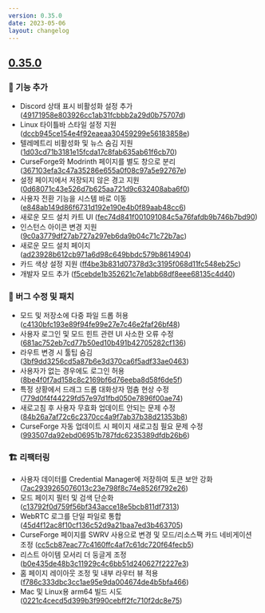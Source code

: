 ```yaml
---
version: 0.35.0
date: 2023-05-06
layout: changelog
---
```

## [0.35.0](#0.35.0)

### 🚀 기능 추가

- Discord 상태 표시 비활성화 설정 추가 ([49171958e803926cc1ab31fcbbb2a29d0b75707d](https://github.com/Voxelum/x-minecraft-launcher/commit/49171958e803926cc1ab31fcbbb2a29d0b75707d))
- Linux 타이틀바 스타일 설정 지원 ([dccb945ce154e4f92eaeaa30459299e56183858e](https://github.com/Voxelum/x-minecraft-launcher/commit/dccb945ce154e4f92eaeaa30459299e56183858e))
- 텔레메트리 비활성화 및 뉴스 숨김 지원 ([1d03cd71b3181e15fcda17c8fab635ab61f6cb70](https://github.com/Voxelum/x-minecraft-launcher/commit/1d03cd71b3181e15fcda17c8fab635ab61f6cb70))
- CurseForge와 Modrinth 페이지를 별도 창으로 분리 ([367103efa3c47a35286e655a0f08c97a5e92767e](https://github.com/Voxelum/x-minecraft-launcher/commit/367103efa3c47a35286e655a0f08c97a5e92767e))
- 설정 페이지에서 저장되지 않은 경고 지원 ([0d68071c43e526d7b625aa721d9c632408aba6f0](https://github.com/Voxelum/x-minecraft-launcher/commit/0d68071c43e526d7b625aa721d9c632408aba6f0))
- 사용자 전환 기능을 시스템 바로 이동 ([e848ab149d86f6731d192e190e4b0f89aab48cc6](https://github.com/Voxelum/x-minecraft-launcher/commit/e848ab149d86f6731d192e190e4b0f89aab48cc6))
- 새로운 모드 설치 카트 UI ([fec74d841f001091084c5a76fafdb9b746b7bd90](https://github.com/Voxelum/x-minecraft-launcher/commit/fec74d841f001091084c5a76fafdb9b746b7bd90))
- 인스턴스 아이콘 변경 지원 ([9c0a3779df27ab727a297eb6da9b04c71c72b7ac](https://github.com/Voxelum/x-minecraft-launcher/commit/9c0a3779df27ab727a297eb6da9b04c71c72b7ac))
- 새로운 모드 설치 페이지 ([ad23928b612cb971a6d98c649bbdc579b8614904](https://github.com/Voxelum/x-minecraft-launcher/commit/ad23928b612cb971a6d98c649bbdc579b8614904))
- 카드 색상 설정 지원 ([ff4be3b831d07378d3c3195f068d11fc548eb25c](https://github.com/Voxelum/x-minecraft-launcher/commit/ff4be3b831d07378d3c3195f068d11fc548eb25c))
- 개발자 모드 추가 ([f5cebde1b352621c7e1abb68df8eee68135c4d40](https://github.com/Voxelum/x-minecraft-launcher/commit/f5cebde1b352621c7e1abb68df8eee68135c4d40))

### 🐛 버그 수정 및 패치

- 모드 및 저장소에 다중 파일 드롭 허용 ([c4130bfc193e89f94fe99e27e7c46e2faf26bf48](https://github.com/Voxelum/x-minecraft-launcher/commit/c4130bfc193e89f94fe99e27e7c46e2faf26bf48))
- 사용자 로그인 및 모드 힌트 관련 UI 사소한 오류 수정 ([681ac752eb7cd77b50ed10b491b42705282cf136](https://github.com/Voxelum/x-minecraft-launcher/commit/681ac752eb7cd77b50ed10b491b42705282cf136))
- 라우트 변경 시 툴팁 숨김 ([3bf9dd3256cd5a87b6e3d370ca6f5adf33ae0463](https://github.com/Voxelum/x-minecraft-launcher/commit/3bf9dd3256cd5a87b6e3d370ca6f5adf33ae0463))
- 사용자가 없는 경우에도 로그인 허용 ([8be4f0f7ad158c8c2169bf6d76eeba8d58f6de5f](https://github.com/Voxelum/x-minecraft-launcher/commit/8be4f0f7ad158c8c2169bf6d76eeba8d58f6de5f))
- 특정 상황에서 드래그 드롭 대화상자 멈춤 현상 수정 ([779d0f4f44229fd57e97d1fbd050e7896f00ae74](https://github.com/Voxelum/x-minecraft-launcher/commit/779d0f4f44229fd57e97d1fbd050e7896f00ae74))
- 새로고침 후 사용자 무효화 업데이트 안되는 문제 수정 ([84b26a7af72c6c2370cc4a9f7ab37b38d21353b8](https://github.com/Voxelum/x-minecraft-launcher/commit/84b26a7af72c6c2370cc4a9f7ab37b38d21353b8))
- CurseForge 자동 업데이트 시 페이지 새로고침 필요 문제 수정 ([993507da92ebd06951b787fdc6235389dfdb26b6](https://github.com/Voxelum/x-minecraft-launcher/commit/993507da92ebd06951b787fdc6235389dfdb26b6))

### 🏗️ 리팩터링

- 사용자 데이터를 Credential Manager에 저장하여 토큰 보안 강화 ([7ac2939265076013c23e798f8c74e8526f792e26](https://github.com/Voxelum/x-minecraft-launcher/commit/7ac2939265076013c23e798f8c74e8526f792e26))
- 모드 페이지 필터 및 검색 단순화 ([c13792f0d759f56bf343acce18e5bcb811df7313](https://github.com/Voxelum/x-minecraft-launcher/commit/c13792f0d759f56bf343acce18e5bcb811df7313))
- WebRTC 로그를 단일 파일로 통합 ([45d4f12ac8f10cf136c52d9a21baa7ed3b463705](https://github.com/Voxelum/x-minecraft-launcher/commit/45d4f12ac8f10cf136c52d9a21baa7ed3b463705))
- CurseForge 페이지를 SWRV 사용으로 변경 및 모드/리소스팩 카드 네비게이션 조정 ([cc5cb87eac77c4160ffc4af7c61dc720f64fecb5](https://github.com/Voxelum/x-minecraft-launcher/commit/cc5cb87eac77c4160ffc4af7c61dc720f64fecb5))
- 리스트 아이템 모서리 더 둥글게 조정 ([b0e435de48b3c11929c4c6bb51d240627f2227e3](https://github.com/Voxelum/x-minecraft-launcher/commit/b0e435de48b3c11929c4c6bb51d240627f2227e3))
- 홈 페이지 레이아웃 조정 및 내부 라우터 뷰 적용 ([f786c333dbc3cc1ae95e9da004674de4b5bfa466](https://github.com/Voxelum/x-minecraft-launcher/commit/f786c333dbc3cc1ae95e9da004674de4b5bfa466))
- Mac 및 Linux용 arm64 빌드 시도 ([0221c4cecd5d399b3f990cebff2fc710f2dc8e75](https://github.com/Voxelum/x-minecraft-launcher/commit/0221c4cecd5d399b3f990cebff2fc710f2dc8e75))
